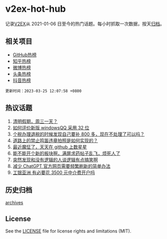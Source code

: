 # v2ex-hot-hub

 记录[V2EX](https://www.v2ex.com/)从 2021-01-06 日至今的热门话题。每小时抓取一次数据，按天[归档](archives)。
 
 ## 相关项目

- [GitHub热榜](https://github.com/lonnyzhang423/github-hot-hub)
- [知乎热榜](https://github.com/lonnyzhang423/zhihu-hot-hub)
- [微博热榜](https://github.com/lonnyzhang423/weibo-hot-hub)
- [头条热榜](https://github.com/lonnyzhang423/toutiao-hot-hub)
- [抖音热榜](https://github.com/lonnyzhang423/douyin-hot-hub)


 `更新时间：2023-03-25 12:07:58 +0800`

## 热议话题

1. [清明假期，周三一天？](https://www.v2ex.com/t/926862)
1. [如何评价新版 windowsQQ 采用 32 位](https://www.v2ex.com/t/926905)
1. [个税办理退税的时候发现自己要补 800 多，现在不处理了可以吗？](https://www.v2ex.com/t/926943)
1. [道路上的禁止鸣笛违章拍照是如何实现的？](https://www.v2ex.com/t/926849)
1. [最近魔怔了，天天在 github 上数星星](https://www.v2ex.com/t/927016)
1. [能不能开个新的板块啊，满屏求药帖子乱飞，烦死人了](https://www.v2ex.com/t/926800)
1. [突然发现和没有逻辑的人谈逻辑有点搞笑啊](https://www.v2ex.com/t/926833)
1. [减少 ChatGPT 官方网页需要频繁刷新的简单办法](https://www.v2ex.com/t/926890)
1. [工银亚洲 有必要花 3500 元中介费开户吗](https://www.v2ex.com/t/926940)

## 历史归档

[archives](archives)

## License

See the [LICENSE](LICENSE) file for license rights and limitations (MIT).
